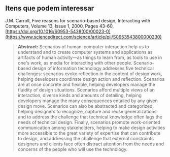 ## Itens que podem interessar

J.M. Carroll, Five reasons for scenario-based design, Interacting with Computers, Volume 13, Issue 1, 2000, Pages 43-60,
[https://doi.org/10.1016/S0953-5438(00)00023-0](https://www.sciencedirect.com/science/article/pii/S0953543800000230)
> **Abstract:** Scenarios of human–computer interaction help us to understand and to create computer systems and applications as artifacts of human activity—as things to learn from, as tools to use in one's work, as media for interacting with other people. Scenario-based design of information technology addresses five technical challenges: scenarios evoke reflection in the content of design work, helping developers coordinate design action and reflection. Scenarios are at once concrete and flexible, helping developers manage the fluidity of design situations. Scenarios afford multiple views of an interaction, diverse kinds and amounts of detailing, helping developers manage the many consequences entailed by any given design move. Scenarios can also be abstracted and categorized, helping designers to recognize, capture and reuse generalizations and to address the challenge that technical knowledge often lags the needs of technical design. Finally, scenarios promote work-oriented communication among stakeholders, helping to make design activities more accessible to the great variety of expertise that can contribute to design, and addressing the challenge that external constraints designers and clients face often distract attention from the needs and concerns of the people who will use the technology.